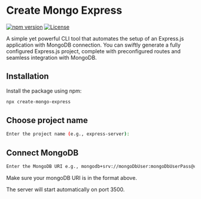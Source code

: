 # Create Mongo Express

[![npm version](https://badge.fury.io/js/create-mongo-express.svg)](https://badge.fury.io/js/create-mongo-express)
[![License](https://img.shields.io/badge/License-MIT-blue.svg)](https://opensource.org/licenses/MIT)

A simple yet powerful CLI tool that automates the setup of an Express.js application with MongoDB connection. You can swiftly generate a fully configured Express.js project, complete with preconfigured routes and seamless integration with MongoDB.

## Installation

Install the package using npm:

```bash
npx create-mongo-express
```

## Choose project name

```bash
Enter the project name (e.g., express-server):
```

## Connect MongoDB

```bash
Enter the MongoDB URI e.g., mongodb+srv://mongoDbUser:mongoDbUserPass@cluster0.s938843o0.mongodb.net/databaseName?retryWrites=true&w=majority
```

Make sure your mongoDB URI is in the format above.

The server will start automatically on port 3500.

